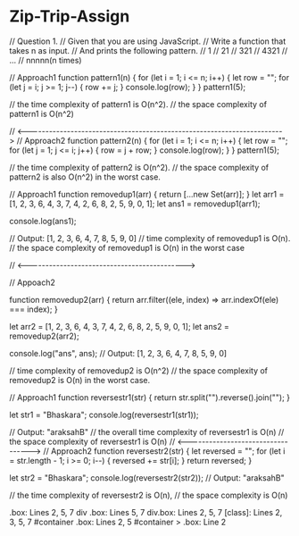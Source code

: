 # Zip-Trip-Assign

// Question 1.
// Given that you are using JavaScript.
// Write a function that takes n as input.
// And prints the following pattern.
// 1
// 21
// 321
// 4321
// ...
// nnnnn(n times)


// Approach1
function pattern1(n) {
  for (let i = 1; i <= n; i++) {
    let row = "";
    for (let j = i; j >= 1; j--) {
      row += j;
    }
    console.log(row);
  }
}
pattern1(5);


//  the time complexity of pattern1 is O(n^2).
//  the space complexity of pattern1 is O(n^2) 

// <----------------------------------------------------------------------->
// Approach2
function pattern2(n) {
  for (let i = 1; i <= n; i++) {
    let row = "";
    for (let j = 1; j <= i; j++) {
      row = j + row;
    }
    console.log(row);
  }
}
pattern1(5);

//  the time complexity of pattern2 is O(n^2).
// the space complexity of pattern2 is also O(n^2) in the worst case.


// Approach1
function removedup1(arr) {
  return [...new Set(arr)];
}
let arr1 = [1, 2, 3, 6, 4, 3, 7, 4, 2, 6, 8, 2, 5, 9, 0, 1];
let ans1 = removedup1(arr1);

console.log(ans1);

// Output: [1, 2, 3, 6, 4, 7, 8, 5, 9, 0]
// time complexity of removedup1 is O(n).
// the space complexity of removedup1 is O(n) in the worst case

// <-------------------------------------------->


// Appoach2

function removedup2(arr) {
  return arr.filter((ele, index) => arr.indexOf(ele) === index);
}

let arr2 = [1, 2, 3, 6, 4, 3, 7, 4, 2, 6, 8, 2, 5, 9, 0, 1];
let ans2 = removedup2(arr2);

console.log("ans", ans);
// Output: [1, 2, 3, 6, 4, 7, 8, 5, 9, 0]

//  time complexity of removedup2 is O(n^2) 
// the space complexity of removedup2 is O(n) in the worst case.


// Approach1
function reversestr1(str) {
  return str.split("").reverse().join("");
}

let str1 = "Bhaskara";
console.log(reversestr1(str1));

// Output: "araksahB"
// the overall time complexity of reversestr1 is O(n)
// the space complexity of reversestr1 is O(n)
// <---------------------------------->
// Approach2
function reversestr2(str) {
  let reversed = "";
  for (let i = str.length - 1; i >= 0; i--) {
    reversed += str[i];
  }
  return reversed;
}

let str2 = "Bhaskara";
console.log(reversestr2(str2)); // Output: "araksahB"

//  the time complexity of reversestr2 is O(n),
//  the space complexity is O(n)



<!-- Question 4.
Consider the following HTML -->
<div id="container">
  <div class="box"></div>
  <!-- Line 2 -->
  <div class="box-2"></div>
  <!-- Line 3 -->
  <div>
    <!-- Line 4 -->
    <div class="box"></div>
    <!-- Line 5 -->
  </div>
</div>
<div class="box"></div>
<!-- Line 7 -->
<!-- 
 For each of the following selectors, write the line numbers of the elements that will be selected
.box
div .box
div.box
[class] -->
.box: Lines 2, 5, 7 
 div .box: Lines 5, 7
 div.box: Lines 2, 5, 7 
 [class]: Lines 2, 3, 5, 7 
 #container .box: Lines 2, 5 
 #container > .box: Line 2

<!--  -->


<!DOCTYPE html>
<html lang="en">
  <head>
    <meta charset="UTF-8" />
    <meta name="viewport" content="width=device-width, initial-scale=1.0" />
    <title>Responsive Boxes</title>
    <style>
      #container {
        display: flex;
        width: 100%;
      }

      .box {
        display: flex;
        justify-content: center;
        align-items: center;
        font-family:'Lucida Sans', 'Lucida Sans Regular', 'Lucida Grande', 'Lucida Sans Unicode', Geneva, Verdana, sans-serif;
          height: 100px;
      }

      .left.fixed.box {
        width: 100px;
      
        background-color: lightblue;
      }

      .middle.expanding.box {
        flex-grow: 1;
        background-color: lightgreen;
        height: 100px;
      }

      .right.fixed.box {
        width: 100px;
        background-color: lightcoral;
        height: 100px;
      }
    </style>
  </head>
  <body>
    <div id="container">
      <div class="left fixed box">Left</div>
      <div class="middle expanding box">Middle</div>
      <div class="right fixed box">Right</div>
    </div>
  </body>
</html>










```
FrontendTodoRepo
https://github.com/rohitchourey0809/Zip-trip-frontend

```
Deployed link

https://zip-trip-frontend.vercel.app/

Home Page
![image](https://github.com/rohitchourey0809/Zip-Trip-Assign/assets/97465195/fac57a31-a61d-435d-b60c-1a87a2eb2b6e)

Details Page
![image](https://github.com/rohitchourey0809/Zip-Trip-Assign/assets/97465195/b2ea8df6-72d6-4f12-99df-b511d588019d)

Edit Page
![image](https://github.com/rohitchourey0809/Zip-Trip-Assign/assets/97465195/13ceeb63-9d16-4a44-8194-1067c9393ca8)




```
BackendTodoRepo
https://github.com/rohitchourey0809/Backend-ziptrip

```
API Endpoints

```
GET /api/todos: Fetch all todos
```

```
GET /api/todos/:id: Fetch a single todo by ID
```

```
POST /api/todos: Create a new todo
```

```
PUT /api/todos/:id: Update a todo by ID
```

```
DELETE /api/todos/:id: Delete a todo by ID
```

## For frontend

`cd Todo-Task`
`cd Frontend`
`npm run start`

## For Backend

`cd Todo-Task`
`cd Backend`
`node index.js`


